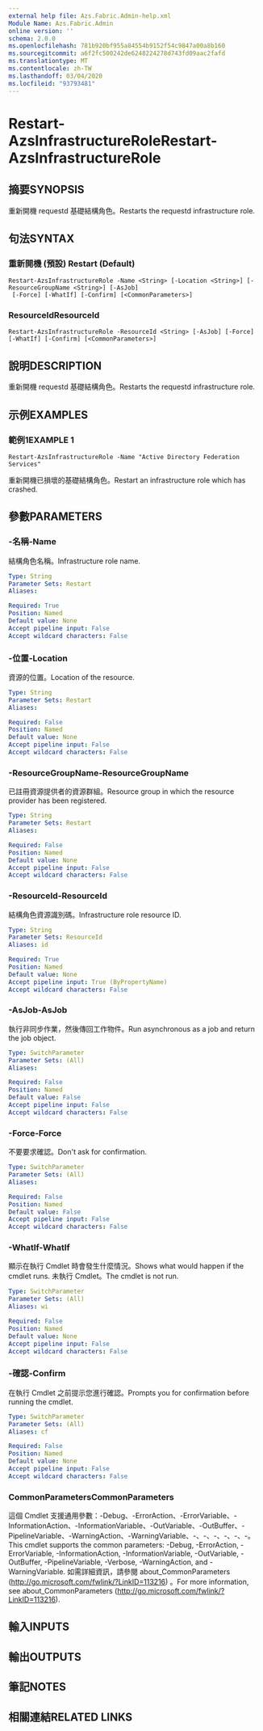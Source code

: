 ```yaml
---
external help file: Azs.Fabric.Admin-help.xml
Module Name: Azs.Fabric.Admin
online version: ''
schema: 2.0.0
ms.openlocfilehash: 781b920bf955a84554b9152f54c9847a00a8b160
ms.sourcegitcommit: a6f2fc500242de6248224278d743fd09aac2fafd
ms.translationtype: MT
ms.contentlocale: zh-TW
ms.lasthandoff: 03/04/2020
ms.locfileid: "93793481"
---
```

# <span data-ttu-id="f8acf-101">Restart-AzsInfrastructureRole</span><span class="sxs-lookup"><span data-stu-id="f8acf-101">Restart-AzsInfrastructureRole</span></span>

## <span data-ttu-id="f8acf-102">摘要</span><span class="sxs-lookup"><span data-stu-id="f8acf-102">SYNOPSIS</span></span>
<span data-ttu-id="f8acf-103">重新開機 requestd 基礎結構角色。</span><span class="sxs-lookup"><span data-stu-id="f8acf-103">Restarts the requestd infrastructure role.</span></span>

## <span data-ttu-id="f8acf-104">句法</span><span class="sxs-lookup"><span data-stu-id="f8acf-104">SYNTAX</span></span>

### <span data-ttu-id="f8acf-105">重新開機 (預設) </span><span class="sxs-lookup"><span data-stu-id="f8acf-105">Restart (Default)</span></span>
```
Restart-AzsInfrastructureRole -Name <String> [-Location <String>] [-ResourceGroupName <String>] [-AsJob]
 [-Force] [-WhatIf] [-Confirm] [<CommonParameters>]
```

### <span data-ttu-id="f8acf-106">ResourceId</span><span class="sxs-lookup"><span data-stu-id="f8acf-106">ResourceId</span></span>
```
Restart-AzsInfrastructureRole -ResourceId <String> [-AsJob] [-Force] [-WhatIf] [-Confirm] [<CommonParameters>]
```

## <span data-ttu-id="f8acf-107">說明</span><span class="sxs-lookup"><span data-stu-id="f8acf-107">DESCRIPTION</span></span>
<span data-ttu-id="f8acf-108">重新開機 requestd 基礎結構角色。</span><span class="sxs-lookup"><span data-stu-id="f8acf-108">Restarts the requestd infrastructure role.</span></span>

## <span data-ttu-id="f8acf-109">示例</span><span class="sxs-lookup"><span data-stu-id="f8acf-109">EXAMPLES</span></span>

### <span data-ttu-id="f8acf-110">範例1</span><span class="sxs-lookup"><span data-stu-id="f8acf-110">EXAMPLE 1</span></span>
```
Restart-AzsInfrastructureRole -Name "Active Directory Federation Services"
```

<span data-ttu-id="f8acf-111">重新開機已損壞的基礎結構角色。</span><span class="sxs-lookup"><span data-stu-id="f8acf-111">Restart an infrastructure role which has crashed.</span></span>

## <span data-ttu-id="f8acf-112">參數</span><span class="sxs-lookup"><span data-stu-id="f8acf-112">PARAMETERS</span></span>

### <span data-ttu-id="f8acf-113">-名稱</span><span class="sxs-lookup"><span data-stu-id="f8acf-113">-Name</span></span>
<span data-ttu-id="f8acf-114">結構角色名稱。</span><span class="sxs-lookup"><span data-stu-id="f8acf-114">Infrastructure role name.</span></span>

```yaml
Type: String
Parameter Sets: Restart
Aliases:

Required: True
Position: Named
Default value: None
Accept pipeline input: False
Accept wildcard characters: False
```

### <span data-ttu-id="f8acf-115">-位置</span><span class="sxs-lookup"><span data-stu-id="f8acf-115">-Location</span></span>
<span data-ttu-id="f8acf-116">資源的位置。</span><span class="sxs-lookup"><span data-stu-id="f8acf-116">Location of the resource.</span></span>

```yaml
Type: String
Parameter Sets: Restart
Aliases:

Required: False
Position: Named
Default value: None
Accept pipeline input: False
Accept wildcard characters: False
```

### <span data-ttu-id="f8acf-117">-ResourceGroupName</span><span class="sxs-lookup"><span data-stu-id="f8acf-117">-ResourceGroupName</span></span>
<span data-ttu-id="f8acf-118">已註冊資源提供者的資源群組。</span><span class="sxs-lookup"><span data-stu-id="f8acf-118">Resource group in which the resource provider has been registered.</span></span>

```yaml
Type: String
Parameter Sets: Restart
Aliases:

Required: False
Position: Named
Default value: None
Accept pipeline input: False
Accept wildcard characters: False
```

### <span data-ttu-id="f8acf-119">-ResourceId</span><span class="sxs-lookup"><span data-stu-id="f8acf-119">-ResourceId</span></span>
<span data-ttu-id="f8acf-120">結構角色資源識別碼。</span><span class="sxs-lookup"><span data-stu-id="f8acf-120">Infrastructure role resource ID.</span></span>

```yaml
Type: String
Parameter Sets: ResourceId
Aliases: id

Required: True
Position: Named
Default value: None
Accept pipeline input: True (ByPropertyName)
Accept wildcard characters: False
```

### <span data-ttu-id="f8acf-121">-AsJob</span><span class="sxs-lookup"><span data-stu-id="f8acf-121">-AsJob</span></span>
<span data-ttu-id="f8acf-122">執行非同步作業，然後傳回工作物件。</span><span class="sxs-lookup"><span data-stu-id="f8acf-122">Run asynchronous as a job and return the job object.</span></span>

```yaml
Type: SwitchParameter
Parameter Sets: (All)
Aliases:

Required: False
Position: Named
Default value: False
Accept pipeline input: False
Accept wildcard characters: False
```

### <span data-ttu-id="f8acf-123">-Force</span><span class="sxs-lookup"><span data-stu-id="f8acf-123">-Force</span></span>
<span data-ttu-id="f8acf-124">不要要求確認。</span><span class="sxs-lookup"><span data-stu-id="f8acf-124">Don't ask for confirmation.</span></span>

```yaml
Type: SwitchParameter
Parameter Sets: (All)
Aliases:

Required: False
Position: Named
Default value: False
Accept pipeline input: False
Accept wildcard characters: False
```

### <span data-ttu-id="f8acf-125">-WhatIf</span><span class="sxs-lookup"><span data-stu-id="f8acf-125">-WhatIf</span></span>
<span data-ttu-id="f8acf-126">顯示在執行 Cmdlet 時會發生什麼情況。</span><span class="sxs-lookup"><span data-stu-id="f8acf-126">Shows what would happen if the cmdlet runs.</span></span>
<span data-ttu-id="f8acf-127">未執行 Cmdlet。</span><span class="sxs-lookup"><span data-stu-id="f8acf-127">The cmdlet is not run.</span></span>

```yaml
Type: SwitchParameter
Parameter Sets: (All)
Aliases: wi

Required: False
Position: Named
Default value: None
Accept pipeline input: False
Accept wildcard characters: False
```

### <span data-ttu-id="f8acf-128">-確認</span><span class="sxs-lookup"><span data-stu-id="f8acf-128">-Confirm</span></span>
<span data-ttu-id="f8acf-129">在執行 Cmdlet 之前提示您進行確認。</span><span class="sxs-lookup"><span data-stu-id="f8acf-129">Prompts you for confirmation before running the cmdlet.</span></span>

```yaml
Type: SwitchParameter
Parameter Sets: (All)
Aliases: cf

Required: False
Position: Named
Default value: None
Accept pipeline input: False
Accept wildcard characters: False
```

### <span data-ttu-id="f8acf-130">CommonParameters</span><span class="sxs-lookup"><span data-stu-id="f8acf-130">CommonParameters</span></span>
<span data-ttu-id="f8acf-131">這個 Cmdlet 支援通用參數：-Debug、-ErrorAction、-ErrorVariable、-InformationAction、-InformationVariable、-OutVariable、-OutBuffer、-PipelineVariable、-WarningAction、-WarningVariable、-、-、-、-、-、-。</span><span class="sxs-lookup"><span data-stu-id="f8acf-131">This cmdlet supports the common parameters: -Debug, -ErrorAction, -ErrorVariable, -InformationAction, -InformationVariable, -OutVariable, -OutBuffer, -PipelineVariable, -Verbose, -WarningAction, and -WarningVariable.</span></span> <span data-ttu-id="f8acf-132">如需詳細資訊，請參閱 about_CommonParameters (http://go.microsoft.com/fwlink/?LinkID=113216) 。</span><span class="sxs-lookup"><span data-stu-id="f8acf-132">For more information, see about_CommonParameters (http://go.microsoft.com/fwlink/?LinkID=113216).</span></span>

## <span data-ttu-id="f8acf-133">輸入</span><span class="sxs-lookup"><span data-stu-id="f8acf-133">INPUTS</span></span>

## <span data-ttu-id="f8acf-134">輸出</span><span class="sxs-lookup"><span data-stu-id="f8acf-134">OUTPUTS</span></span>

## <span data-ttu-id="f8acf-135">筆記</span><span class="sxs-lookup"><span data-stu-id="f8acf-135">NOTES</span></span>

## <span data-ttu-id="f8acf-136">相關連結</span><span class="sxs-lookup"><span data-stu-id="f8acf-136">RELATED LINKS</span></span>
